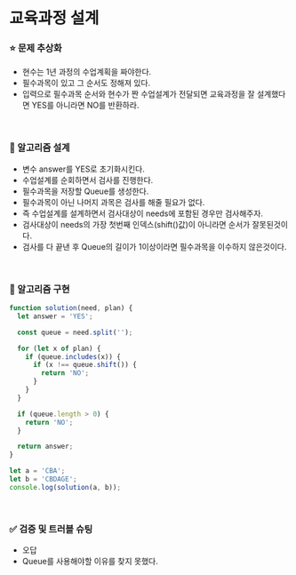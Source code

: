 # 교육과정 설계

### :star: 문제 추상화

- 현수는 1년 과정의 수업계획을 짜야한다.
- 필수과목이 있고 그 순서도 정해져 있다.
- 입력으로 필수과목 순서와 현수가 짠 수업설계가 전달되면 교육과정을 잘 설계했다면 YES를 아니라면 NO를 반환하라.

<br>

### :wrench: 알고리즘 설계

- 변수 answer를 YES로 초기화시킨다.
- 수업설계를 순회하면서 검사를 진행한다.
- 필수과목을 저장할 Queue를 생성한다.
- 필수과목이 아닌 나머지 과목은 검사를 해줄 필요가 없다.
- 즉 수업설계를 설계하면서 검사대상이 needs에 포함된 경우만 검사해주자.
- 검사대상이 needs의 가장 첫번째 인덱스(shift()값)이 아니라면 순서가 잘못된것이다.
- 검사를 다 끝낸 후 Queue의 길이가 1이상이라면 필수과목을 이수하지 않은것이다.

<br>

### :hammer: 알고리즘 구현

```js
function solution(need, plan) {
  let answer = 'YES';

  const queue = need.split('');

  for (let x of plan) {
    if (queue.includes(x)) {
      if (x !== queue.shift()) {
        return 'NO';
      }
    }
  }

  if (queue.length > 0) {
    return 'NO';
  }

  return answer;
}

let a = 'CBA';
let b = 'CBDAGE';
console.log(solution(a, b));
```

<br>

### ✅ 검증 및 트러블 슈팅

- 오답
- Queue를 사용해야할 이유를 찾지 못했다.
